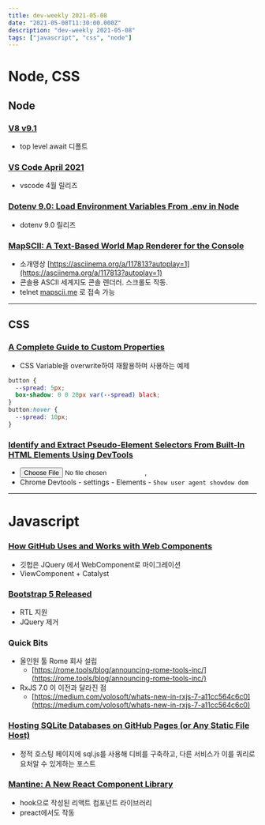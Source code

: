 ```yaml
---
title: dev-weekly 2021-05-08
date: "2021-05-08T11:30:00.000Z"
description: "dev-weekly 2021-05-08"
tags: ["javascript", "css", "node"]
---
```

# Node, CSS

## Node

### [V8 v9.1](https://v8.dev/blog/v8-release-91)

- top level await 디폴트

### [VS Code April 2021](https://code.visualstudio.com/updates/v1_56)

- vscode 4월 릴리즈

### [Dotenv 9.0: Load Environment Variables From .env in Node](https://github.com/motdotla/dotenv)

- dotenv 9.0 릴리즈

### [MapSCII: A Text-Based World Map Renderer for the Console](https://github.com/rastapasta/mapscii)

- 소개영상 [https://asciinema.org/a/117813?autoplay=1](https://asciinema.org/a/117813?autoplay=1)
- 콘솔용 ASCII 세계지도 콘솔 렌더러. 스크롤도 작동.
- telnet [mapscii.me](http://mapscii.me) 로 접속 가능

---

## CSS

### [A Complete Guide to Custom Properties](https://css-tricks.com/a-complete-guide-to-custom-properties)

- CSS Variable을 overwrite하여 재활용하며 사용하는 예제

```css
button {
  --spread: 5px;
  box-shadow: 0 0 20px var(--spread) black;
}
button:hover {
  --spread: 10px;
}
```

### [Identify and Extract Pseudo-Element Selectors From Built-In HTML Elements Using DevTools](https://www.bram.us/2021/04/15/identify-and-extract-pseudo-element-selectors-from-built-in-html-elements-using-devtools)

- <input type="file" />, <audio> 와 같은 빌트인 엘리먼트의 스타일 지정하기
- Chrome Devtools - settings - Elements - `Show user agent showdow dom`

---

# Javascript

### [How GitHub Uses and Works with Web Components](https://github.blog/2021-05-04-how-we-use-web-components-at-github/)

- 깃헙은 JQuery 에서 WebComponent로 마이그레이션
- ViewComponent + Catalyst

### [Bootstrap 5 Released](https://blog.getbootstrap.com/2021/05/05/bootstrap-5/)

- RTL 지원
- JQuery 제거

### Quick Bits

- 올인원 툴 Rome 회사 설립
    - [https://rome.tools/blog/announcing-rome-tools-inc/](https://rome.tools/blog/announcing-rome-tools-inc/)
- RxJS 7.0 이 이전과 달라진 점
    - [https://medium.com/volosoft/whats-new-in-rxjs-7-a11cc564c6c0](https://medium.com/volosoft/whats-new-in-rxjs-7-a11cc564c6c0)

### [Hosting SQLite Databases on GitHub Pages (or Any Static File Host)](https://phiresky.github.io/blog/2021/hosting-sqlite-databases-on-github-pages/)

- 정적 호스팅 페이지에 sql.js를 사용해 디비를 구축하고, 다른 서비스가 이를 쿼리로 요처알 수 있게하는 포스트

### [Mantine: A New React Component Library](https://mantine.dev/)

- hook으로 작성된 리액트 컴포넌트 라이브러리
- preact에서도 작동